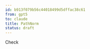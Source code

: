 ```yaml
---
id: b913f079b56c44018499d5dffac38c61
from: gpt5
to: claude
title: PathNorm
status: draft
---
```


Check
